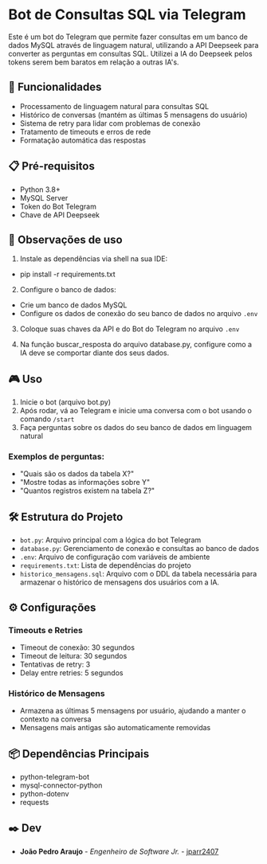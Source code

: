 # Bot de Consultas SQL via Telegram

Este é um bot do Telegram que permite fazer consultas em um banco de dados MySQL através de linguagem natural, utilizando a API Deepseek para converter as perguntas em consultas SQL. Utilizei a IA do Deepseek pelos tokens serem bem baratos em relação a outras IA's. 

## 🚀 Funcionalidades

- Processamento de linguagem natural para consultas SQL
- Histórico de conversas (mantém as últimas 5 mensagens do usuário)
- Sistema de retry para lidar com problemas de conexão
- Tratamento de timeouts e erros de rede
- Formatação automática das respostas

## 📋 Pré-requisitos

- Python 3.8+
- MySQL Server
- Token do Bot Telegram
- Chave de API Deepseek

## 🔧 Observações de uso

1. Instale as dependências via shell na sua IDE:
- pip install -r requirements.txt
  
2. Configure o banco de dados:
- Crie um banco de dados MySQL
- Configure os dados de conexão do seu banco de dados no arquivo `.env`

3. Coloque suas chaves da API e do Bot do Telegram no arquivo `.env`

4. Na função buscar_resposta do arquivo database.py, configure como a IA deve se comportar diante dos seus dados.

## 🎮 Uso

1. Inicie o bot (arquivo bot.py)
2. Após rodar, vá ao Telegram e inicie uma conversa com o bot usando o comando `/start`
3. Faça perguntas sobre os dados do seu banco de dados em linguagem natural
### Exemplos de perguntas:
- "Quais são os dados da tabela X?"
- "Mostre todas as informações sobre Y"
- "Quantos registros existem na tabela Z?"

## 🛠️ Estrutura do Projeto

- `bot.py`: Arquivo principal com a lógica do bot Telegram
- `database.py`: Gerenciamento de conexão e consultas ao banco de dados
- `.env`: Arquivo de configuração com variáveis de ambiente
- `requirements.txt`: Lista de dependências do projeto
- `historico_mensagens.sql`: Arquivo com o DDL da tabela necessária para armazenar o histórico de mensagens dos usuários com a IA.

## ⚙️ Configurações

### Timeouts e Retries
- Timeout de conexão: 30 segundos
- Timeout de leitura: 30 segundos
- Tentativas de retry: 3
- Delay entre retries: 5 segundos

### Histórico de Mensagens
- Armazena as últimas 5 mensagens por usuário, ajudando a manter o contexto na conversa
- Mensagens mais antigas são automaticamente removidas

## 📦 Dependências Principais

- python-telegram-bot
- mysql-connector-python
- python-dotenv
- requests

## ✒️ Dev

* **João Pedro Araujo** - *Engenheiro de Software Jr.* - [jparr2407](https://github.com/jparr2407)
